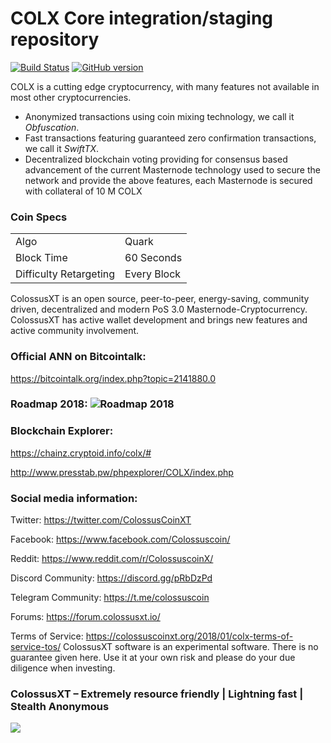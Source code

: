 COLX Core integration/staging repository
=====================================

[![Build Status](https://travis-ci.org/COLX-Project/COLX.svg?branch=master)](https://travis-ci.org/COLX-Project/COLX) [![GitHub version](https://badge.fury.io/gh/COLX-Project%2FCOLX.svg)](https://badge.fury.io/gh/COLX-Project%2FCOLX)

COLX is a cutting edge cryptocurrency, with many features not available in most other cryptocurrencies.
- Anonymized transactions using coin mixing technology, we call it _Obfuscation_.
- Fast transactions featuring guaranteed zero confirmation transactions, we call it _SwiftTX_.
- Decentralized blockchain voting providing for consensus based advancement of the current Masternode
  technology used to secure the network and provide the above features, each Masternode is secured
  with collateral of 10 M COLX


### Coin Specs
<table>
<tr><td>Algo</td><td>Quark</td></tr>
<tr><td>Block Time</td><td>60 Seconds</td></tr>
<tr><td>Difficulty Retargeting</td><td>Every Block</td></tr>
</table>

ColossusXT is an open source, peer-to-peer, energy-saving, community driven, decentralized and modern PoS 3.0 Masternode-Cryptocurrency. ColossusXT has active wallet development and brings new features and active community involvement.

### Official ANN on Bitcointalk: 

https://bitcointalk.org/index.php?topic=2141880.0

### Roadmap 2018: ![Roadmap 2018](https://i.imgur.com/TUVMC3t.jpg) 

### Blockchain Explorer:

https://chainz.cryptoid.info/colx/#

http://www.presstab.pw/phpexplorer/COLX/index.php

### Social media information: 

Twitter: https://twitter.com/ColossusCoinXT

Facebook: https://www.facebook.com/Colossuscoin/

Reddit: https://www.reddit.com/r/ColossuscoinX/

Discord Community: https://discord.gg/pRbDzPd

Telegram Community: https://t.me/colossuscoin

Forums: https://forum.colossusxt.io/


Terms of Service:
https://colossuscoinxt.org/2018/01/colx-terms-of-service-tos/
ColossusXT software is an experimental software. There is no guarantee given here.
Use it at your own risk and please do your due diligence when investing.

### ColossusXT – Extremely resource friendly | Lightning fast | Stealth Anonymous 
![](https://i.imgur.com/NnR0Y18.png) 
